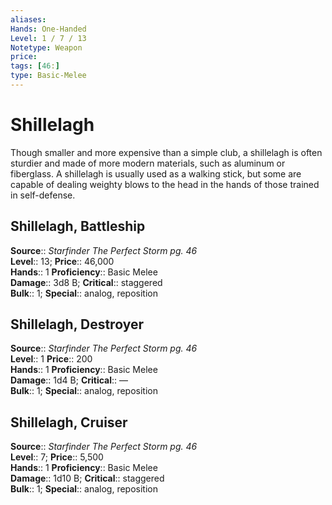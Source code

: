 ```yaml
---
aliases: 
Hands: One-Handed
Level: 1 / 7 / 13
Notetype: Weapon
price: 
tags: [46:]
type: Basic-Melee
---
```


# Shillelagh

Though smaller and more expensive than a simple club, a shillelagh is often sturdier and made of more modern materials, such as aluminum or fiberglass. A shillelagh is usually used as a walking stick, but some are capable of dealing weighty blows to the head in the hands of those trained in self-defense.  

## Shillelagh, Battleship

**Source**:: _Starfinder The Perfect Storm pg. 46_  
**Level**:: 13;
**Price**:: 46,000  
**Hands**:: 1
**Proficiency**:: Basic Melee  
**Damage**:: 3d8 B;
**Critical**:: staggered  
**Bulk**:: 1;
**Special**:: analog, reposition

## Shillelagh, Destroyer

**Source**:: _Starfinder The Perfect Storm pg. 46_  
**Level**:: 1
**Price**:: 200  
**Hands**:: 1
**Proficiency**:: Basic Melee  
**Damage**:: 1d4 B;
**Critical**:: —  
**Bulk**:: 1;
**Special**:: analog, reposition

## Shillelagh, Cruiser

**Source**:: _Starfinder The Perfect Storm pg. 46_  
**Level**:: 7;
**Price**:: 5,500  
**Hands**:: 1
**Proficiency**:: Basic Melee  
**Damage**:: 1d10 B;
**Critical**:: staggered  
**Bulk**:: 1;
**Special**:: analog, reposition
